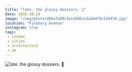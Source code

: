 ```yaml
---
title: "late. the glossy dossiers. 📀"
date: 2016-10-24
image: "/img/photo/d0ba7e80c3ece99bce3a464f8c5a9478.jpg"
location: "Finsbury Avenue"
instagram: true
tags:
 - london
 - cities
 - architecture
 - uk
---
```


![late. the glossy dossiers. 📀](/img/photo/d0ba7e80c3ece99bce3a464f8c5a9478.jpg)
